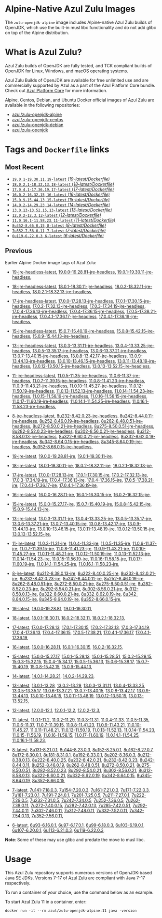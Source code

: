 Alpine-Native Azul Zulu Images
=================================
The `zulu-openjdk-alpine` image includes Alpine-native Azul Zulu builds of OpenJDK, which use the built-in musl libc functionality and do not add glibc on top of the Alpine distribution.


What is Azul Zulu?
======================================

Azul Zulu builds of OpenJDK are fully tested, and TCK compliant builds of OpenJDK for Linux, Windows, and macOS operating systems.

Azul Zulu Builds of OpenJDK are available for free unlimited use and are commercially supported by Azul as a part of the Azul Platform Core bundle.
Check out [Azul Platform Core][3] for more information.

Alpine, Centos, Debian, and Ubuntu Docker official images of Azul Zulu are available in the following repositories:

  * [azul/zulu-openjdk-alpine][4]
  * [azul/zulu-openjdk-centos][5]
  * [azul/zulu-openjdk-debian][6]
  * [azul/zulu-openjdk][7]

Tags and `Dockerfile` links
===========================

Most Recent
-----------

  * [`19.0.1-19.30.11`, `19-latest` (*19-latest/Dockerfile)*][10]
  * [`18.0.2.1-18.32.13`, `18-latest` (*18-latest/Dockerfile)*][19]
  * [`17.0.4.1-17.36.19`, `17-latest` (*17-latest/Dockerfile)*][31]
  * [`16.0.2-16.32.15`, `16-latest` (*16-latest/Dockerfile)*][61]
  * [`15.0.9-15.44.13`, `15-latest` (*15-latest/Dockerfile)*][69]
  * [`14.0.2-14.29.23`, `14-latest` (*14-latest/Dockerfile)*][90]
  * [`13.0.13-13.52.15`, `13-latest` (*13-latest/Dockerfile)*][93]
  * [`12.0.2-12.3`, `12-latest` (*12-latest/Dockerfile)*][131]
  * [`11.0.16.1-11.58.23`, `11-latest` (*11-latest/Dockerfile)*][135]
  * [`8u352-8.66.0.15`, `8-latest` (*8-latest/Dockerfile)*][188]
  * [`7u352-7.56.0.11`, `7-latest` (*7-latest/Dockerfile)*][249]
  * [`6u119-6.22.0.3`, `6-latest` (*6-latest/Dockerfile)*][272]

Previous
--------

Earlier Alpine Docker image tags of Azul Zulu:


  * [19-jre-headless-latest][16],
  [19.0.0-19.28.81-jre-headless][17],
  [19.0.1-19.30.11-jre-headless][18],
  
  * [18-jre-headless-latest][27],
  [18.0.1-18.30.11-jre-headless][28],
  [18.0.2-18.32.11-jre-headless][29],
  [18.0.2.1-18.32.13-jre-headless][30],
  
  * [17-jre-headless-latest][51],
  [17.0.0-17.28.13-jre-headless][52],
  [17.0.1-17.30.15-jre-headless][53],
  [17.0.2-17.32.13-jre-headless][54],
  [17.0.3-17.34.19-jre-headless][55],
  [17.0.4-17.36.13-jre-headless][56],
  [17.0.4-17.36.15-jre-headless][57],
  [17.0.5-17.38.21-jre-headless][58],
  [17.0.4.1-17.36.17-jre-headless][59],
  [17.0.4.1-17.36.19-jre-headless][60],
  
  * [15-jre-headless-latest][86],
  [15.0.7-15.40.19-jre-headless][87],
  [15.0.8-15.42.15-jre-headless][88],
  [15.0.9-15.44.13-jre-headless][89],
  
  * [13-jre-headless-latest][119],
  [13.0.3-13.31.11-jre-headless][120],
  [13.0.4-13.33.25-jre-headless][121],
  [13.0.5-13.35.17-jre-headless][122],
  [13.0.6-13.37.21-jre-headless][123],
  [13.0.7-13.40.15-jre-headless][124],
  [13.0.8-13.42.17-jre-headless][125],
  [13.0.9-13.44.13-jre-headless][126],
  [13.0.10-13.46.15-jre-headless][127],
  [13.0.11-13.48.19-jre-headless][128],
  [13.0.12-13.50.15-jre-headless][129],
  [13.0.13-13.52.15-jre-headless][130],
  
  * [11-jre-headless-latest][171],
  [11.0.5-11.35-jre-headless][174],
  [11.0.6-11.37-jre-headless][175],
  [11.0.7-11.39.15-jre-headless][176],
  [11.0.8-11.41.23-jre-headless][177],
  [11.0.9-11.43.21-jre-headless][178],
  [11.0.10-11.45.27-jre-headless][179],
  [11.0.12-11.50.19-jre-headless][180],
  [11.0.13-11.52.13-jre-headless][181],
  [11.0.14-11.54.23-jre-headless][182],
  [11.0.15-11.56.19-jre-headless][183],
  [11.0.16-11.58.15-jre-headless][184],
  [11.0.17-11.60.19-jre-headless][185],
  [11.0.14.1-11.54.25-jre-headless][186],
  [11.0.16.1-11.58.23-jre-headless][187],
  
  * [8-jre-headless-latest][234],
  [8u232-8.42.0.23-jre-headless][235],
  [8u242-8.44.0.11-jre-headless][236],
  [8u252-8.46.0.19-jre-headless][237],
  [8u262-8.48.0.51-jre-headless][238],
  [8u272-8.50.0.21-jre-headless][239],
  [8u275-8.50.0.51-jre-headless][240],
  [8u282-8.52.0.23-jre-headless][241],
  [8u302-8.56.0.21-jre-headless][242],
  [8u312-8.58.0.13-jre-headless][243],
  [8u322-8.60.0.21-jre-headless][244],
  [8u332-8.62.0.19-jre-headless][245],
  [8u342-8.64.0.15-jre-headless][246],
  [8u345-8.64.0.19-jre-headless][247],
  [8u352-8.66.0.15-jre-headless][248],
  
  * [19-jre-latest][11],
  [19.0.0-19.28.81-jre][14],
  [19.0.1-19.30.11-jre][15],
  
  * [18-jre-latest][20],
  [18.0.1-18.30.11-jre][24],
  [18.0.2-18.32.11-jre][25],
  [18.0.2.1-18.32.13-jre][26],
  
  * [17-jre-latest][32],
  [17.0.0-17.28.13-jre][42],
  [17.0.1-17.30.15-jre][43],
  [17.0.2-17.32.13-jre][44],
  [17.0.3-17.34.19-jre][45],
  [17.0.4-17.36.13-jre][46],
  [17.0.4-17.36.15-jre][47],
  [17.0.5-17.38.21-jre][48],
  [17.0.4.1-17.36.17-jre][49],
  [17.0.4.1-17.36.19-jre][50],
  
  * [16-jre-latest][62],
  [16.0.0-16.28.11-jre][66],
  [16.0.1-16.30.15-jre][67],
  [16.0.2-16.32.15-jre][68],
  
  * [15-jre-latest][70],
  [15.0.0-15.27.17-jre][82],
  [15.0.7-15.40.19-jre][83],
  [15.0.8-15.42.15-jre][84],
  [15.0.9-15.44.13-jre][85],
  
  * [13-jre-latest][96],
  [13.0.3-13.31.11-jre][108],
  [13.0.4-13.33.25-jre][109],
  [13.0.5-13.35.17-jre][110],
  [13.0.6-13.37.21-jre][111],
  [13.0.7-13.40.15-jre][112],
  [13.0.8-13.42.17-jre][113],
  [13.0.9-13.44.13-jre][114],
  [13.0.10-13.46.15-jre][115],
  [13.0.11-13.48.19-jre][116],
  [13.0.12-13.50.15-jre][117],
  [13.0.13-13.52.15-jre][118],
  
  * [11-jre-latest][142],
  [11.0.3-11.31-jre][154],
  [11.0.4-11.33-jre][155],
  [11.0.5-11.35-jre][156],
  [11.0.6-11.37-jre][157],
  [11.0.7-11.39.15-jre][160],
  [11.0.8-11.41.23-jre][161],
  [11.0.9-11.43.21-jre][162],
  [11.0.10-11.45.27-jre][163],
  [11.0.11-11.48.21-jre][164],
  [11.0.12-11.50.19-jre][165],
  [11.0.13-11.52.13-jre][166],
  [11.0.14-11.54.23-jre][167],
  [11.0.15-11.56.19-jre][168],
  [11.0.16-11.58.15-jre][169],
  [11.0.17-11.60.19-jre][170],
  [11.0.14.1-11.54.25-jre][172],
  [11.0.16.1-11.58.23-jre][173],
  
  * [8-jre-latest][189],
  [8u212-8.38.0.13-jre][216],
  [8u222-8.40.0.25-jre][217],
  [8u232-8.42.0.21-jre][218],
  [8u232-8.42.0.23-jre][219],
  [8u242-8.44.0.11-jre][220],
  [8u252-8.46.0.19-jre][221],
  [8u262-8.48.0.51-jre][222],
  [8u272-8.50.0.21-jre][223],
  [8u275-8.50.0.51-jre][224],
  [8u282-8.52.0.23-jre][225],
  [8u292-8.54.0.21-jre][226],
  [8u302-8.56.0.21-jre][227],
  [8u312-8.58.0.13-jre][228],
  [8u322-8.60.0.21-jre][229],
  [8u332-8.62.0.19-jre][230],
  [8u342-8.64.0.15-jre][231],
  [8u345-8.64.0.19-jre][232],
  [8u352-8.66.0.15-jre][233],
  
  * [19-latest][10],
  [19.0.0-19.28.81][12],
  [19.0.1-19.30.11][13],
  
  * [18-latest][19],
  [18.0.1-18.30.11][21],
  [18.0.2-18.32.11][22],
  [18.0.2.1-18.32.13][23],
  
  * [17-latest][31],
  [17.0.0-17.28.13][33],
  [17.0.1-17.30.15][34],
  [17.0.2-17.32.13][35],
  [17.0.3-17.34.19][36],
  [17.0.4-17.36.13][37],
  [17.0.4-17.36.15][38],
  [17.0.5-17.38.21][39],
  [17.0.4.1-17.36.17][40],
  [17.0.4.1-17.36.19][41],
  
  * [16-latest][61],
  [16.0.0-16.28.11][63],
  [16.0.1-16.30.15][64],
  [16.0.2-16.32.15][65],
  
  * [15-latest][69],
  [15.0.0-15.27.17][71],
  [15.0.1-15.28.13][72],
  [15.0.1-15.28.51][73],
  [15.0.2-15.29.15][74],
  [15.0.3-15.32.15][75],
  [15.0.4-15.34.17][76],
  [15.0.5-15.36.13][77],
  [15.0.6-15.38.17][78],
  [15.0.7-15.40.19][79],
  [15.0.8-15.42.15][80],
  [15.0.9-15.44.13][81],
  
  * [14-latest][90],
  [14.0.1-14.28.21][91],
  [14.0.2-14.29.23][92],
  
  * [13-latest][93],
  [13.0.1-13.28][94],
  [13.0.2-13.29][95],
  [13.0.3-13.31.11][97],
  [13.0.4-13.33.25][98],
  [13.0.5-13.35.17][99],
  [13.0.6-13.37.21][100],
  [13.0.7-13.40.15][101],
  [13.0.8-13.42.17][102],
  [13.0.9-13.44.13][103],
  [13.0.10-13.46.15][104],
  [13.0.11-13.48.19][105],
  [13.0.12-13.50.15][106],
  [13.0.13-13.52.15][107],
  
  * [12-latest][131],
  [12.0.0-12.1][132],
  [12.0.1-12.2][133],
  [12.0.2-12.3][134],
  
  * [11-latest][135],
  [11.0.1-11.2][136],
  [11.0.2-11.29][137],
  [11.0.3-11.31][138],
  [11.0.4-11.33][139],
  [11.0.5-11.35][140],
  [11.0.6-11.37][141],
  [11.0.7-11.39.15][143],
  [11.0.8-11.41.23][144],
  [11.0.9-11.43.21][145],
  [11.0.10-11.45.27][146],
  [11.0.11-11.48.21][147],
  [11.0.12-11.50.19][148],
  [11.0.13-11.52.13][149],
  [11.0.14-11.54.23][150],
  [11.0.15-11.56.19][151],
  [11.0.16-11.58.15][152],
  [11.0.17-11.60.19][153],
  [11.0.14.1-11.54.25][158],
  [11.0.16.1-11.58.23][159],
  
  * [8-latest][188],
  [8u131-8.21.0.1][190],
  [8u144-8.23.0.3][191],
  [8u152-8.25.0.1][192],
  [8u162-8.27.0.7][193],
  [8u172-8.30.0.1][194],
  [8u181-8.31.0.1][195],
  [8u192-8.33.0.1][196],
  [8u202-8.36.0.3][197],
  [8u212-8.38.0.13][198],
  [8u222-8.40.0.25][199],
  [8u232-8.42.0.21][200],
  [8u232-8.42.0.23][201],
  [8u242-8.44.0.11][202],
  [8u252-8.46.0.19][203],
  [8u262-8.48.0.51][204],
  [8u272-8.50.0.21][205],
  [8u275-8.50.0.51][206],
  [8u282-8.52.0.23][207],
  [8u292-8.54.0.21][208],
  [8u302-8.56.0.21][209],
  [8u312-8.58.0.13][210],
  [8u322-8.60.0.21][211],
  [8u332-8.62.0.19][212],
  [8u342-8.64.0.15][213],
  [8u345-8.64.0.19][214],
  [8u352-8.66.0.15][215],
  
  * [7-latest][249],
  [7u141-7.18.0.3][250],
  [7u154-7.20.0.3][251],
  [7u161-7.21.0.3][252],
  [7u171-7.22.0.3][253],
  [7u181-7.23.0.1][254],
  [7u191-7.24.0.1][255],
  [7u201-7.25.0.5][256],
  [7u211-7.27.0.1][257],
  [7u222-7.29.0.5][258],
  [7u232-7.31.0.5][259],
  [7u242-7.34.0.5][260],
  [7u252-7.36.0.5][261],
  [7u262-7.38.0.11][262],
  [7u272-7.40.0.15][263],
  [7u282-7.42.0.13][264],
  [7u285-7.42.0.51][265],
  [7u292-7.44.0.11][266],
  [7u302-7.46.0.11][267],
  [7u312-7.48.0.11][268],
  [7u332-7.52.0.11][269],
  [7u342-7.54.0.13][270],
  [7u352-7.56.0.11][271],
  
  * [6-latest][272],
  [6u93-6.16.0.1][273],
  [6u97-6.17.0.1][274],
  [6u99-6.18.0.3][275],
  [6u103-6.19.0.1][276],
  [6u107-6.20.0.1][277],
  [6u113-6.21.0.3][278],
  [6u119-6.22.0.3][279],
  

**Note**: Some of these may use glibc and predate the move to musl libc.

Usage
=====

This Azul Zulu repository supports numerous versions of OpenJDK-based Java SE JDKs. Versions 7-17 of Azul Zulu are compliant with Java 7-17 respectively.

To run a container of your choice, use the command below as an example.

To start Azul Zulu 11 in a container, enter:

    docker run -it --rm azul/zulu-openjdk-alpine:11 java -version

  [1]: https://www.azul.com/files/ZuluDocker60.gif
  [2]: https://www.azul.com/
  [3]: https://www.azul.com/products/core/
  [4]: https://hub.docker.com/r/azul/zulu-openjdk-alpine
  [5]: https://hub.docker.com/r/azul/zulu-openjdk-centos
  [6]: https://hub.docker.com/r/azul/zulu-openjdk-debian
  [7]: https://hub.docker.com/r/azul/zulu-openjdk


  [16]: https://github.com/zulu-openjdk/zulu-openjdk/blob/master/alpine/19-jre-headless-latest/Dockerfile
  [17]: https://github.com/zulu-openjdk/zulu-openjdk/blob/master/alpine/19.0.0-19.28.81-jre-headless/Dockerfile
  [18]: https://github.com/zulu-openjdk/zulu-openjdk/blob/master/alpine/19.0.1-19.30.11-jre-headless/Dockerfile
  
  [27]: https://github.com/zulu-openjdk/zulu-openjdk/blob/master/alpine/18-jre-headless-latest/Dockerfile
  [28]: https://github.com/zulu-openjdk/zulu-openjdk/blob/master/alpine/18.0.1-18.30.11-jre-headless/Dockerfile
  [29]: https://github.com/zulu-openjdk/zulu-openjdk/blob/master/alpine/18.0.2-18.32.11-jre-headless/Dockerfile
  [30]: https://github.com/zulu-openjdk/zulu-openjdk/blob/master/alpine/18.0.2.1-18.32.13-jre-headless/Dockerfile
  
  [51]: https://github.com/zulu-openjdk/zulu-openjdk/blob/master/alpine/17-jre-headless-latest/Dockerfile
  [52]: https://github.com/zulu-openjdk/zulu-openjdk/blob/master/alpine/17.0.0-17.28.13-jre-headless/Dockerfile
  [53]: https://github.com/zulu-openjdk/zulu-openjdk/blob/master/alpine/17.0.1-17.30.15-jre-headless/Dockerfile
  [54]: https://github.com/zulu-openjdk/zulu-openjdk/blob/master/alpine/17.0.2-17.32.13-jre-headless/Dockerfile
  [55]: https://github.com/zulu-openjdk/zulu-openjdk/blob/master/alpine/17.0.3-17.34.19-jre-headless/Dockerfile
  [56]: https://github.com/zulu-openjdk/zulu-openjdk/blob/master/alpine/17.0.4-17.36.13-jre-headless/Dockerfile
  [57]: https://github.com/zulu-openjdk/zulu-openjdk/blob/master/alpine/17.0.4-17.36.15-jre-headless/Dockerfile
  [58]: https://github.com/zulu-openjdk/zulu-openjdk/blob/master/alpine/17.0.5-17.38.21-jre-headless/Dockerfile
  [59]: https://github.com/zulu-openjdk/zulu-openjdk/blob/master/alpine/17.0.4.1-17.36.17-jre-headless/Dockerfile
  [60]: https://github.com/zulu-openjdk/zulu-openjdk/blob/master/alpine/17.0.4.1-17.36.19-jre-headless/Dockerfile
  
  [86]: https://github.com/zulu-openjdk/zulu-openjdk/blob/master/alpine/15-jre-headless-latest/Dockerfile
  [87]: https://github.com/zulu-openjdk/zulu-openjdk/blob/master/alpine/15.0.7-15.40.19-jre-headless/Dockerfile
  [88]: https://github.com/zulu-openjdk/zulu-openjdk/blob/master/alpine/15.0.8-15.42.15-jre-headless/Dockerfile
  [89]: https://github.com/zulu-openjdk/zulu-openjdk/blob/master/alpine/15.0.9-15.44.13-jre-headless/Dockerfile
  
  [119]: https://github.com/zulu-openjdk/zulu-openjdk/blob/master/alpine/13-jre-headless-latest/Dockerfile
  [120]: https://github.com/zulu-openjdk/zulu-openjdk/blob/master/alpine/13.0.3-13.31.11-jre-headless/Dockerfile
  [121]: https://github.com/zulu-openjdk/zulu-openjdk/blob/master/alpine/13.0.4-13.33.25-jre-headless/Dockerfile
  [122]: https://github.com/zulu-openjdk/zulu-openjdk/blob/master/alpine/13.0.5-13.35.17-jre-headless/Dockerfile
  [123]: https://github.com/zulu-openjdk/zulu-openjdk/blob/master/alpine/13.0.6-13.37.21-jre-headless/Dockerfile
  [124]: https://github.com/zulu-openjdk/zulu-openjdk/blob/master/alpine/13.0.7-13.40.15-jre-headless/Dockerfile
  [125]: https://github.com/zulu-openjdk/zulu-openjdk/blob/master/alpine/13.0.8-13.42.17-jre-headless/Dockerfile
  [126]: https://github.com/zulu-openjdk/zulu-openjdk/blob/master/alpine/13.0.9-13.44.13-jre-headless/Dockerfile
  [127]: https://github.com/zulu-openjdk/zulu-openjdk/blob/master/alpine/13.0.10-13.46.15-jre-headless/Dockerfile
  [128]: https://github.com/zulu-openjdk/zulu-openjdk/blob/master/alpine/13.0.11-13.48.19-jre-headless/Dockerfile
  [129]: https://github.com/zulu-openjdk/zulu-openjdk/blob/master/alpine/13.0.12-13.50.15-jre-headless/Dockerfile
  [130]: https://github.com/zulu-openjdk/zulu-openjdk/blob/master/alpine/13.0.13-13.52.15-jre-headless/Dockerfile
  
  [171]: https://github.com/zulu-openjdk/zulu-openjdk/blob/master/alpine/11-jre-headless-latest/Dockerfile
  [174]: https://github.com/zulu-openjdk/zulu-openjdk/blob/master/alpine/11.0.5-11.35-jre-headless/Dockerfile
  [175]: https://github.com/zulu-openjdk/zulu-openjdk/blob/master/alpine/11.0.6-11.37-jre-headless/Dockerfile
  [176]: https://github.com/zulu-openjdk/zulu-openjdk/blob/master/alpine/11.0.7-11.39.15-jre-headless/Dockerfile
  [177]: https://github.com/zulu-openjdk/zulu-openjdk/blob/master/alpine/11.0.8-11.41.23-jre-headless/Dockerfile
  [178]: https://github.com/zulu-openjdk/zulu-openjdk/blob/master/alpine/11.0.9-11.43.21-jre-headless/Dockerfile
  [179]: https://github.com/zulu-openjdk/zulu-openjdk/blob/master/alpine/11.0.10-11.45.27-jre-headless/Dockerfile
  [180]: https://github.com/zulu-openjdk/zulu-openjdk/blob/master/alpine/11.0.12-11.50.19-jre-headless/Dockerfile
  [181]: https://github.com/zulu-openjdk/zulu-openjdk/blob/master/alpine/11.0.13-11.52.13-jre-headless/Dockerfile
  [182]: https://github.com/zulu-openjdk/zulu-openjdk/blob/master/alpine/11.0.14-11.54.23-jre-headless/Dockerfile
  [183]: https://github.com/zulu-openjdk/zulu-openjdk/blob/master/alpine/11.0.15-11.56.19-jre-headless/Dockerfile
  [184]: https://github.com/zulu-openjdk/zulu-openjdk/blob/master/alpine/11.0.16-11.58.15-jre-headless/Dockerfile
  [185]: https://github.com/zulu-openjdk/zulu-openjdk/blob/master/alpine/11.0.17-11.60.19-jre-headless/Dockerfile
  [186]: https://github.com/zulu-openjdk/zulu-openjdk/blob/master/alpine/11.0.14.1-11.54.25-jre-headless/Dockerfile
  [187]: https://github.com/zulu-openjdk/zulu-openjdk/blob/master/alpine/11.0.16.1-11.58.23-jre-headless/Dockerfile
  
  [234]: https://github.com/zulu-openjdk/zulu-openjdk/blob/master/alpine/8-jre-headless-latest/Dockerfile
  [235]: https://github.com/zulu-openjdk/zulu-openjdk/blob/master/alpine/8u232-8.42.0.23-jre-headless/Dockerfile
  [236]: https://github.com/zulu-openjdk/zulu-openjdk/blob/master/alpine/8u242-8.44.0.11-jre-headless/Dockerfile
  [237]: https://github.com/zulu-openjdk/zulu-openjdk/blob/master/alpine/8u252-8.46.0.19-jre-headless/Dockerfile
  [238]: https://github.com/zulu-openjdk/zulu-openjdk/blob/master/alpine/8u262-8.48.0.51-jre-headless/Dockerfile
  [239]: https://github.com/zulu-openjdk/zulu-openjdk/blob/master/alpine/8u272-8.50.0.21-jre-headless/Dockerfile
  [240]: https://github.com/zulu-openjdk/zulu-openjdk/blob/master/alpine/8u275-8.50.0.51-jre-headless/Dockerfile
  [241]: https://github.com/zulu-openjdk/zulu-openjdk/blob/master/alpine/8u282-8.52.0.23-jre-headless/Dockerfile
  [242]: https://github.com/zulu-openjdk/zulu-openjdk/blob/master/alpine/8u302-8.56.0.21-jre-headless/Dockerfile
  [243]: https://github.com/zulu-openjdk/zulu-openjdk/blob/master/alpine/8u312-8.58.0.13-jre-headless/Dockerfile
  [244]: https://github.com/zulu-openjdk/zulu-openjdk/blob/master/alpine/8u322-8.60.0.21-jre-headless/Dockerfile
  [245]: https://github.com/zulu-openjdk/zulu-openjdk/blob/master/alpine/8u332-8.62.0.19-jre-headless/Dockerfile
  [246]: https://github.com/zulu-openjdk/zulu-openjdk/blob/master/alpine/8u342-8.64.0.15-jre-headless/Dockerfile
  [247]: https://github.com/zulu-openjdk/zulu-openjdk/blob/master/alpine/8u345-8.64.0.19-jre-headless/Dockerfile
  [248]: https://github.com/zulu-openjdk/zulu-openjdk/blob/master/alpine/8u352-8.66.0.15-jre-headless/Dockerfile
  
  [11]: https://github.com/zulu-openjdk/zulu-openjdk/blob/master/alpine/19-jre-latest/Dockerfile
  [14]: https://github.com/zulu-openjdk/zulu-openjdk/blob/master/alpine/19.0.0-19.28.81-jre/Dockerfile
  [15]: https://github.com/zulu-openjdk/zulu-openjdk/blob/master/alpine/19.0.1-19.30.11-jre/Dockerfile
  
  [20]: https://github.com/zulu-openjdk/zulu-openjdk/blob/master/alpine/18-jre-latest/Dockerfile
  [24]: https://github.com/zulu-openjdk/zulu-openjdk/blob/master/alpine/18.0.1-18.30.11-jre/Dockerfile
  [25]: https://github.com/zulu-openjdk/zulu-openjdk/blob/master/alpine/18.0.2-18.32.11-jre/Dockerfile
  [26]: https://github.com/zulu-openjdk/zulu-openjdk/blob/master/alpine/18.0.2.1-18.32.13-jre/Dockerfile
  
  [32]: https://github.com/zulu-openjdk/zulu-openjdk/blob/master/alpine/17-jre-latest/Dockerfile
  [42]: https://github.com/zulu-openjdk/zulu-openjdk/blob/master/alpine/17.0.0-17.28.13-jre/Dockerfile
  [43]: https://github.com/zulu-openjdk/zulu-openjdk/blob/master/alpine/17.0.1-17.30.15-jre/Dockerfile
  [44]: https://github.com/zulu-openjdk/zulu-openjdk/blob/master/alpine/17.0.2-17.32.13-jre/Dockerfile
  [45]: https://github.com/zulu-openjdk/zulu-openjdk/blob/master/alpine/17.0.3-17.34.19-jre/Dockerfile
  [46]: https://github.com/zulu-openjdk/zulu-openjdk/blob/master/alpine/17.0.4-17.36.13-jre/Dockerfile
  [47]: https://github.com/zulu-openjdk/zulu-openjdk/blob/master/alpine/17.0.4-17.36.15-jre/Dockerfile
  [48]: https://github.com/zulu-openjdk/zulu-openjdk/blob/master/alpine/17.0.5-17.38.21-jre/Dockerfile
  [49]: https://github.com/zulu-openjdk/zulu-openjdk/blob/master/alpine/17.0.4.1-17.36.17-jre/Dockerfile
  [50]: https://github.com/zulu-openjdk/zulu-openjdk/blob/master/alpine/17.0.4.1-17.36.19-jre/Dockerfile
  
  [62]: https://github.com/zulu-openjdk/zulu-openjdk/blob/master/alpine/16-jre-latest/Dockerfile
  [66]: https://github.com/zulu-openjdk/zulu-openjdk/blob/master/alpine/16.0.0-16.28.11-jre/Dockerfile
  [67]: https://github.com/zulu-openjdk/zulu-openjdk/blob/master/alpine/16.0.1-16.30.15-jre/Dockerfile
  [68]: https://github.com/zulu-openjdk/zulu-openjdk/blob/master/alpine/16.0.2-16.32.15-jre/Dockerfile
  
  [70]: https://github.com/zulu-openjdk/zulu-openjdk/blob/master/alpine/15-jre-latest/Dockerfile
  [82]: https://github.com/zulu-openjdk/zulu-openjdk/blob/master/alpine/15.0.0-15.27.17-jre/Dockerfile
  [83]: https://github.com/zulu-openjdk/zulu-openjdk/blob/master/alpine/15.0.7-15.40.19-jre/Dockerfile
  [84]: https://github.com/zulu-openjdk/zulu-openjdk/blob/master/alpine/15.0.8-15.42.15-jre/Dockerfile
  [85]: https://github.com/zulu-openjdk/zulu-openjdk/blob/master/alpine/15.0.9-15.44.13-jre/Dockerfile
  
  [96]: https://github.com/zulu-openjdk/zulu-openjdk/blob/master/alpine/13-jre-latest/Dockerfile
  [108]: https://github.com/zulu-openjdk/zulu-openjdk/blob/master/alpine/13.0.3-13.31.11-jre/Dockerfile
  [109]: https://github.com/zulu-openjdk/zulu-openjdk/blob/master/alpine/13.0.4-13.33.25-jre/Dockerfile
  [110]: https://github.com/zulu-openjdk/zulu-openjdk/blob/master/alpine/13.0.5-13.35.17-jre/Dockerfile
  [111]: https://github.com/zulu-openjdk/zulu-openjdk/blob/master/alpine/13.0.6-13.37.21-jre/Dockerfile
  [112]: https://github.com/zulu-openjdk/zulu-openjdk/blob/master/alpine/13.0.7-13.40.15-jre/Dockerfile
  [113]: https://github.com/zulu-openjdk/zulu-openjdk/blob/master/alpine/13.0.8-13.42.17-jre/Dockerfile
  [114]: https://github.com/zulu-openjdk/zulu-openjdk/blob/master/alpine/13.0.9-13.44.13-jre/Dockerfile
  [115]: https://github.com/zulu-openjdk/zulu-openjdk/blob/master/alpine/13.0.10-13.46.15-jre/Dockerfile
  [116]: https://github.com/zulu-openjdk/zulu-openjdk/blob/master/alpine/13.0.11-13.48.19-jre/Dockerfile
  [117]: https://github.com/zulu-openjdk/zulu-openjdk/blob/master/alpine/13.0.12-13.50.15-jre/Dockerfile
  [118]: https://github.com/zulu-openjdk/zulu-openjdk/blob/master/alpine/13.0.13-13.52.15-jre/Dockerfile
  
  [142]: https://github.com/zulu-openjdk/zulu-openjdk/blob/master/alpine/11-jre-latest/Dockerfile
  [154]: https://github.com/zulu-openjdk/zulu-openjdk/blob/master/alpine/11.0.3-11.31-jre/Dockerfile
  [155]: https://github.com/zulu-openjdk/zulu-openjdk/blob/master/alpine/11.0.4-11.33-jre/Dockerfile
  [156]: https://github.com/zulu-openjdk/zulu-openjdk/blob/master/alpine/11.0.5-11.35-jre/Dockerfile
  [157]: https://github.com/zulu-openjdk/zulu-openjdk/blob/master/alpine/11.0.6-11.37-jre/Dockerfile
  [160]: https://github.com/zulu-openjdk/zulu-openjdk/blob/master/alpine/11.0.7-11.39.15-jre/Dockerfile
  [161]: https://github.com/zulu-openjdk/zulu-openjdk/blob/master/alpine/11.0.8-11.41.23-jre/Dockerfile
  [162]: https://github.com/zulu-openjdk/zulu-openjdk/blob/master/alpine/11.0.9-11.43.21-jre/Dockerfile
  [163]: https://github.com/zulu-openjdk/zulu-openjdk/blob/master/alpine/11.0.10-11.45.27-jre/Dockerfile
  [164]: https://github.com/zulu-openjdk/zulu-openjdk/blob/master/alpine/11.0.11-11.48.21-jre/Dockerfile
  [165]: https://github.com/zulu-openjdk/zulu-openjdk/blob/master/alpine/11.0.12-11.50.19-jre/Dockerfile
  [166]: https://github.com/zulu-openjdk/zulu-openjdk/blob/master/alpine/11.0.13-11.52.13-jre/Dockerfile
  [167]: https://github.com/zulu-openjdk/zulu-openjdk/blob/master/alpine/11.0.14-11.54.23-jre/Dockerfile
  [168]: https://github.com/zulu-openjdk/zulu-openjdk/blob/master/alpine/11.0.15-11.56.19-jre/Dockerfile
  [169]: https://github.com/zulu-openjdk/zulu-openjdk/blob/master/alpine/11.0.16-11.58.15-jre/Dockerfile
  [170]: https://github.com/zulu-openjdk/zulu-openjdk/blob/master/alpine/11.0.17-11.60.19-jre/Dockerfile
  [172]: https://github.com/zulu-openjdk/zulu-openjdk/blob/master/alpine/11.0.14.1-11.54.25-jre/Dockerfile
  [173]: https://github.com/zulu-openjdk/zulu-openjdk/blob/master/alpine/11.0.16.1-11.58.23-jre/Dockerfile
  
  [189]: https://github.com/zulu-openjdk/zulu-openjdk/blob/master/alpine/8-jre-latest/Dockerfile
  [216]: https://github.com/zulu-openjdk/zulu-openjdk/blob/master/alpine/8u212-8.38.0.13-jre/Dockerfile
  [217]: https://github.com/zulu-openjdk/zulu-openjdk/blob/master/alpine/8u222-8.40.0.25-jre/Dockerfile
  [218]: https://github.com/zulu-openjdk/zulu-openjdk/blob/master/alpine/8u232-8.42.0.21-jre/Dockerfile
  [219]: https://github.com/zulu-openjdk/zulu-openjdk/blob/master/alpine/8u232-8.42.0.23-jre/Dockerfile
  [220]: https://github.com/zulu-openjdk/zulu-openjdk/blob/master/alpine/8u242-8.44.0.11-jre/Dockerfile
  [221]: https://github.com/zulu-openjdk/zulu-openjdk/blob/master/alpine/8u252-8.46.0.19-jre/Dockerfile
  [222]: https://github.com/zulu-openjdk/zulu-openjdk/blob/master/alpine/8u262-8.48.0.51-jre/Dockerfile
  [223]: https://github.com/zulu-openjdk/zulu-openjdk/blob/master/alpine/8u272-8.50.0.21-jre/Dockerfile
  [224]: https://github.com/zulu-openjdk/zulu-openjdk/blob/master/alpine/8u275-8.50.0.51-jre/Dockerfile
  [225]: https://github.com/zulu-openjdk/zulu-openjdk/blob/master/alpine/8u282-8.52.0.23-jre/Dockerfile
  [226]: https://github.com/zulu-openjdk/zulu-openjdk/blob/master/alpine/8u292-8.54.0.21-jre/Dockerfile
  [227]: https://github.com/zulu-openjdk/zulu-openjdk/blob/master/alpine/8u302-8.56.0.21-jre/Dockerfile
  [228]: https://github.com/zulu-openjdk/zulu-openjdk/blob/master/alpine/8u312-8.58.0.13-jre/Dockerfile
  [229]: https://github.com/zulu-openjdk/zulu-openjdk/blob/master/alpine/8u322-8.60.0.21-jre/Dockerfile
  [230]: https://github.com/zulu-openjdk/zulu-openjdk/blob/master/alpine/8u332-8.62.0.19-jre/Dockerfile
  [231]: https://github.com/zulu-openjdk/zulu-openjdk/blob/master/alpine/8u342-8.64.0.15-jre/Dockerfile
  [232]: https://github.com/zulu-openjdk/zulu-openjdk/blob/master/alpine/8u345-8.64.0.19-jre/Dockerfile
  [233]: https://github.com/zulu-openjdk/zulu-openjdk/blob/master/alpine/8u352-8.66.0.15-jre/Dockerfile
  
  [10]: https://github.com/zulu-openjdk/zulu-openjdk/blob/master/alpine/19-latest/Dockerfile
  [12]: https://github.com/zulu-openjdk/zulu-openjdk/blob/master/alpine/19.0.0-19.28.81/Dockerfile
  [13]: https://github.com/zulu-openjdk/zulu-openjdk/blob/master/alpine/19.0.1-19.30.11/Dockerfile
  
  [19]: https://github.com/zulu-openjdk/zulu-openjdk/blob/master/alpine/18-latest/Dockerfile
  [21]: https://github.com/zulu-openjdk/zulu-openjdk/blob/master/alpine/18.0.1-18.30.11/Dockerfile
  [22]: https://github.com/zulu-openjdk/zulu-openjdk/blob/master/alpine/18.0.2-18.32.11/Dockerfile
  [23]: https://github.com/zulu-openjdk/zulu-openjdk/blob/master/alpine/18.0.2.1-18.32.13/Dockerfile
  
  [31]: https://github.com/zulu-openjdk/zulu-openjdk/blob/master/alpine/17-latest/Dockerfile
  [33]: https://github.com/zulu-openjdk/zulu-openjdk/blob/master/alpine/17.0.0-17.28.13/Dockerfile
  [34]: https://github.com/zulu-openjdk/zulu-openjdk/blob/master/alpine/17.0.1-17.30.15/Dockerfile
  [35]: https://github.com/zulu-openjdk/zulu-openjdk/blob/master/alpine/17.0.2-17.32.13/Dockerfile
  [36]: https://github.com/zulu-openjdk/zulu-openjdk/blob/master/alpine/17.0.3-17.34.19/Dockerfile
  [37]: https://github.com/zulu-openjdk/zulu-openjdk/blob/master/alpine/17.0.4-17.36.13/Dockerfile
  [38]: https://github.com/zulu-openjdk/zulu-openjdk/blob/master/alpine/17.0.4-17.36.15/Dockerfile
  [39]: https://github.com/zulu-openjdk/zulu-openjdk/blob/master/alpine/17.0.5-17.38.21/Dockerfile
  [40]: https://github.com/zulu-openjdk/zulu-openjdk/blob/master/alpine/17.0.4.1-17.36.17/Dockerfile
  [41]: https://github.com/zulu-openjdk/zulu-openjdk/blob/master/alpine/17.0.4.1-17.36.19/Dockerfile
  
  [61]: https://github.com/zulu-openjdk/zulu-openjdk/blob/master/alpine/16-latest/Dockerfile
  [63]: https://github.com/zulu-openjdk/zulu-openjdk/blob/master/alpine/16.0.0-16.28.11/Dockerfile
  [64]: https://github.com/zulu-openjdk/zulu-openjdk/blob/master/alpine/16.0.1-16.30.15/Dockerfile
  [65]: https://github.com/zulu-openjdk/zulu-openjdk/blob/master/alpine/16.0.2-16.32.15/Dockerfile
  
  [69]: https://github.com/zulu-openjdk/zulu-openjdk/blob/master/alpine/15-latest/Dockerfile
  [71]: https://github.com/zulu-openjdk/zulu-openjdk/blob/master/alpine/15.0.0-15.27.17/Dockerfile
  [72]: https://github.com/zulu-openjdk/zulu-openjdk/blob/master/alpine/15.0.1-15.28.13/Dockerfile
  [73]: https://github.com/zulu-openjdk/zulu-openjdk/blob/master/alpine/15.0.1-15.28.51/Dockerfile
  [74]: https://github.com/zulu-openjdk/zulu-openjdk/blob/master/alpine/15.0.2-15.29.15/Dockerfile
  [75]: https://github.com/zulu-openjdk/zulu-openjdk/blob/master/alpine/15.0.3-15.32.15/Dockerfile
  [76]: https://github.com/zulu-openjdk/zulu-openjdk/blob/master/alpine/15.0.4-15.34.17/Dockerfile
  [77]: https://github.com/zulu-openjdk/zulu-openjdk/blob/master/alpine/15.0.5-15.36.13/Dockerfile
  [78]: https://github.com/zulu-openjdk/zulu-openjdk/blob/master/alpine/15.0.6-15.38.17/Dockerfile
  [79]: https://github.com/zulu-openjdk/zulu-openjdk/blob/master/alpine/15.0.7-15.40.19/Dockerfile
  [80]: https://github.com/zulu-openjdk/zulu-openjdk/blob/master/alpine/15.0.8-15.42.15/Dockerfile
  [81]: https://github.com/zulu-openjdk/zulu-openjdk/blob/master/alpine/15.0.9-15.44.13/Dockerfile
  
  [90]: https://github.com/zulu-openjdk/zulu-openjdk/blob/master/alpine/14-latest/Dockerfile
  [91]: https://github.com/zulu-openjdk/zulu-openjdk/blob/master/alpine/14.0.1-14.28.21/Dockerfile
  [92]: https://github.com/zulu-openjdk/zulu-openjdk/blob/master/alpine/14.0.2-14.29.23/Dockerfile
  
  [93]: https://github.com/zulu-openjdk/zulu-openjdk/blob/master/alpine/13-latest/Dockerfile
  [94]: https://github.com/zulu-openjdk/zulu-openjdk/blob/master/alpine/13.0.1-13.28/Dockerfile
  [95]: https://github.com/zulu-openjdk/zulu-openjdk/blob/master/alpine/13.0.2-13.29/Dockerfile
  [97]: https://github.com/zulu-openjdk/zulu-openjdk/blob/master/alpine/13.0.3-13.31.11/Dockerfile
  [98]: https://github.com/zulu-openjdk/zulu-openjdk/blob/master/alpine/13.0.4-13.33.25/Dockerfile
  [99]: https://github.com/zulu-openjdk/zulu-openjdk/blob/master/alpine/13.0.5-13.35.17/Dockerfile
  [100]: https://github.com/zulu-openjdk/zulu-openjdk/blob/master/alpine/13.0.6-13.37.21/Dockerfile
  [101]: https://github.com/zulu-openjdk/zulu-openjdk/blob/master/alpine/13.0.7-13.40.15/Dockerfile
  [102]: https://github.com/zulu-openjdk/zulu-openjdk/blob/master/alpine/13.0.8-13.42.17/Dockerfile
  [103]: https://github.com/zulu-openjdk/zulu-openjdk/blob/master/alpine/13.0.9-13.44.13/Dockerfile
  [104]: https://github.com/zulu-openjdk/zulu-openjdk/blob/master/alpine/13.0.10-13.46.15/Dockerfile
  [105]: https://github.com/zulu-openjdk/zulu-openjdk/blob/master/alpine/13.0.11-13.48.19/Dockerfile
  [106]: https://github.com/zulu-openjdk/zulu-openjdk/blob/master/alpine/13.0.12-13.50.15/Dockerfile
  [107]: https://github.com/zulu-openjdk/zulu-openjdk/blob/master/alpine/13.0.13-13.52.15/Dockerfile
  
  [131]: https://github.com/zulu-openjdk/zulu-openjdk/blob/master/alpine/12-latest/Dockerfile
  [132]: https://github.com/zulu-openjdk/zulu-openjdk/blob/master/alpine/12.0.0-12.1/Dockerfile
  [133]: https://github.com/zulu-openjdk/zulu-openjdk/blob/master/alpine/12.0.1-12.2/Dockerfile
  [134]: https://github.com/zulu-openjdk/zulu-openjdk/blob/master/alpine/12.0.2-12.3/Dockerfile
  
  [135]: https://github.com/zulu-openjdk/zulu-openjdk/blob/master/alpine/11-latest/Dockerfile
  [136]: https://github.com/zulu-openjdk/zulu-openjdk/blob/master/alpine/11.0.1-11.2/Dockerfile
  [137]: https://github.com/zulu-openjdk/zulu-openjdk/blob/master/alpine/11.0.2-11.29/Dockerfile
  [138]: https://github.com/zulu-openjdk/zulu-openjdk/blob/master/alpine/11.0.3-11.31/Dockerfile
  [139]: https://github.com/zulu-openjdk/zulu-openjdk/blob/master/alpine/11.0.4-11.33/Dockerfile
  [140]: https://github.com/zulu-openjdk/zulu-openjdk/blob/master/alpine/11.0.5-11.35/Dockerfile
  [141]: https://github.com/zulu-openjdk/zulu-openjdk/blob/master/alpine/11.0.6-11.37/Dockerfile
  [143]: https://github.com/zulu-openjdk/zulu-openjdk/blob/master/alpine/11.0.7-11.39.15/Dockerfile
  [144]: https://github.com/zulu-openjdk/zulu-openjdk/blob/master/alpine/11.0.8-11.41.23/Dockerfile
  [145]: https://github.com/zulu-openjdk/zulu-openjdk/blob/master/alpine/11.0.9-11.43.21/Dockerfile
  [146]: https://github.com/zulu-openjdk/zulu-openjdk/blob/master/alpine/11.0.10-11.45.27/Dockerfile
  [147]: https://github.com/zulu-openjdk/zulu-openjdk/blob/master/alpine/11.0.11-11.48.21/Dockerfile
  [148]: https://github.com/zulu-openjdk/zulu-openjdk/blob/master/alpine/11.0.12-11.50.19/Dockerfile
  [149]: https://github.com/zulu-openjdk/zulu-openjdk/blob/master/alpine/11.0.13-11.52.13/Dockerfile
  [150]: https://github.com/zulu-openjdk/zulu-openjdk/blob/master/alpine/11.0.14-11.54.23/Dockerfile
  [151]: https://github.com/zulu-openjdk/zulu-openjdk/blob/master/alpine/11.0.15-11.56.19/Dockerfile
  [152]: https://github.com/zulu-openjdk/zulu-openjdk/blob/master/alpine/11.0.16-11.58.15/Dockerfile
  [153]: https://github.com/zulu-openjdk/zulu-openjdk/blob/master/alpine/11.0.17-11.60.19/Dockerfile
  [158]: https://github.com/zulu-openjdk/zulu-openjdk/blob/master/alpine/11.0.14.1-11.54.25/Dockerfile
  [159]: https://github.com/zulu-openjdk/zulu-openjdk/blob/master/alpine/11.0.16.1-11.58.23/Dockerfile
  
  [188]: https://github.com/zulu-openjdk/zulu-openjdk/blob/master/alpine/8-latest/Dockerfile
  [190]: https://github.com/zulu-openjdk/zulu-openjdk/blob/master/alpine/8u131-8.21.0.1/Dockerfile
  [191]: https://github.com/zulu-openjdk/zulu-openjdk/blob/master/alpine/8u144-8.23.0.3/Dockerfile
  [192]: https://github.com/zulu-openjdk/zulu-openjdk/blob/master/alpine/8u152-8.25.0.1/Dockerfile
  [193]: https://github.com/zulu-openjdk/zulu-openjdk/blob/master/alpine/8u162-8.27.0.7/Dockerfile
  [194]: https://github.com/zulu-openjdk/zulu-openjdk/blob/master/alpine/8u172-8.30.0.1/Dockerfile
  [195]: https://github.com/zulu-openjdk/zulu-openjdk/blob/master/alpine/8u181-8.31.0.1/Dockerfile
  [196]: https://github.com/zulu-openjdk/zulu-openjdk/blob/master/alpine/8u192-8.33.0.1/Dockerfile
  [197]: https://github.com/zulu-openjdk/zulu-openjdk/blob/master/alpine/8u202-8.36.0.3/Dockerfile
  [198]: https://github.com/zulu-openjdk/zulu-openjdk/blob/master/alpine/8u212-8.38.0.13/Dockerfile
  [199]: https://github.com/zulu-openjdk/zulu-openjdk/blob/master/alpine/8u222-8.40.0.25/Dockerfile
  [200]: https://github.com/zulu-openjdk/zulu-openjdk/blob/master/alpine/8u232-8.42.0.21/Dockerfile
  [201]: https://github.com/zulu-openjdk/zulu-openjdk/blob/master/alpine/8u232-8.42.0.23/Dockerfile
  [202]: https://github.com/zulu-openjdk/zulu-openjdk/blob/master/alpine/8u242-8.44.0.11/Dockerfile
  [203]: https://github.com/zulu-openjdk/zulu-openjdk/blob/master/alpine/8u252-8.46.0.19/Dockerfile
  [204]: https://github.com/zulu-openjdk/zulu-openjdk/blob/master/alpine/8u262-8.48.0.51/Dockerfile
  [205]: https://github.com/zulu-openjdk/zulu-openjdk/blob/master/alpine/8u272-8.50.0.21/Dockerfile
  [206]: https://github.com/zulu-openjdk/zulu-openjdk/blob/master/alpine/8u275-8.50.0.51/Dockerfile
  [207]: https://github.com/zulu-openjdk/zulu-openjdk/blob/master/alpine/8u282-8.52.0.23/Dockerfile
  [208]: https://github.com/zulu-openjdk/zulu-openjdk/blob/master/alpine/8u292-8.54.0.21/Dockerfile
  [209]: https://github.com/zulu-openjdk/zulu-openjdk/blob/master/alpine/8u302-8.56.0.21/Dockerfile
  [210]: https://github.com/zulu-openjdk/zulu-openjdk/blob/master/alpine/8u312-8.58.0.13/Dockerfile
  [211]: https://github.com/zulu-openjdk/zulu-openjdk/blob/master/alpine/8u322-8.60.0.21/Dockerfile
  [212]: https://github.com/zulu-openjdk/zulu-openjdk/blob/master/alpine/8u332-8.62.0.19/Dockerfile
  [213]: https://github.com/zulu-openjdk/zulu-openjdk/blob/master/alpine/8u342-8.64.0.15/Dockerfile
  [214]: https://github.com/zulu-openjdk/zulu-openjdk/blob/master/alpine/8u345-8.64.0.19/Dockerfile
  [215]: https://github.com/zulu-openjdk/zulu-openjdk/blob/master/alpine/8u352-8.66.0.15/Dockerfile
  
  [249]: https://github.com/zulu-openjdk/zulu-openjdk/blob/master/alpine/7-latest/Dockerfile
  [250]: https://github.com/zulu-openjdk/zulu-openjdk/blob/master/alpine/7u141-7.18.0.3/Dockerfile
  [251]: https://github.com/zulu-openjdk/zulu-openjdk/blob/master/alpine/7u154-7.20.0.3/Dockerfile
  [252]: https://github.com/zulu-openjdk/zulu-openjdk/blob/master/alpine/7u161-7.21.0.3/Dockerfile
  [253]: https://github.com/zulu-openjdk/zulu-openjdk/blob/master/alpine/7u171-7.22.0.3/Dockerfile
  [254]: https://github.com/zulu-openjdk/zulu-openjdk/blob/master/alpine/7u181-7.23.0.1/Dockerfile
  [255]: https://github.com/zulu-openjdk/zulu-openjdk/blob/master/alpine/7u191-7.24.0.1/Dockerfile
  [256]: https://github.com/zulu-openjdk/zulu-openjdk/blob/master/alpine/7u201-7.25.0.5/Dockerfile
  [257]: https://github.com/zulu-openjdk/zulu-openjdk/blob/master/alpine/7u211-7.27.0.1/Dockerfile
  [258]: https://github.com/zulu-openjdk/zulu-openjdk/blob/master/alpine/7u222-7.29.0.5/Dockerfile
  [259]: https://github.com/zulu-openjdk/zulu-openjdk/blob/master/alpine/7u232-7.31.0.5/Dockerfile
  [260]: https://github.com/zulu-openjdk/zulu-openjdk/blob/master/alpine/7u242-7.34.0.5/Dockerfile
  [261]: https://github.com/zulu-openjdk/zulu-openjdk/blob/master/alpine/7u252-7.36.0.5/Dockerfile
  [262]: https://github.com/zulu-openjdk/zulu-openjdk/blob/master/alpine/7u262-7.38.0.11/Dockerfile
  [263]: https://github.com/zulu-openjdk/zulu-openjdk/blob/master/alpine/7u272-7.40.0.15/Dockerfile
  [264]: https://github.com/zulu-openjdk/zulu-openjdk/blob/master/alpine/7u282-7.42.0.13/Dockerfile
  [265]: https://github.com/zulu-openjdk/zulu-openjdk/blob/master/alpine/7u285-7.42.0.51/Dockerfile
  [266]: https://github.com/zulu-openjdk/zulu-openjdk/blob/master/alpine/7u292-7.44.0.11/Dockerfile
  [267]: https://github.com/zulu-openjdk/zulu-openjdk/blob/master/alpine/7u302-7.46.0.11/Dockerfile
  [268]: https://github.com/zulu-openjdk/zulu-openjdk/blob/master/alpine/7u312-7.48.0.11/Dockerfile
  [269]: https://github.com/zulu-openjdk/zulu-openjdk/blob/master/alpine/7u332-7.52.0.11/Dockerfile
  [270]: https://github.com/zulu-openjdk/zulu-openjdk/blob/master/alpine/7u342-7.54.0.13/Dockerfile
  [271]: https://github.com/zulu-openjdk/zulu-openjdk/blob/master/alpine/7u352-7.56.0.11/Dockerfile
  
  [272]: https://github.com/zulu-openjdk/zulu-openjdk/blob/master/alpine/6-latest/Dockerfile
  [273]: https://github.com/zulu-openjdk/zulu-openjdk/blob/master/alpine/6u93-6.16.0.1/Dockerfile
  [274]: https://github.com/zulu-openjdk/zulu-openjdk/blob/master/alpine/6u97-6.17.0.1/Dockerfile
  [275]: https://github.com/zulu-openjdk/zulu-openjdk/blob/master/alpine/6u99-6.18.0.3/Dockerfile
  [276]: https://github.com/zulu-openjdk/zulu-openjdk/blob/master/alpine/6u103-6.19.0.1/Dockerfile
  [277]: https://github.com/zulu-openjdk/zulu-openjdk/blob/master/alpine/6u107-6.20.0.1/Dockerfile
  [278]: https://github.com/zulu-openjdk/zulu-openjdk/blob/master/alpine/6u113-6.21.0.3/Dockerfile
  [279]: https://github.com/zulu-openjdk/zulu-openjdk/blob/master/alpine/6u119-6.22.0.3/Dockerfile
  